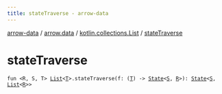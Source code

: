 ```yaml
---
title: stateTraverse - arrow-data
---
```


[arrow-data](../../index.html) / [arrow.data](../index.html) / [kotlin.collections.List](index.html) / [stateTraverse](./state-traverse.html)

# stateTraverse

`fun <R, S, T> `[`List`](https://kotlinlang.org/api/latest/jvm/stdlib/kotlin.collections/-list/index.html)`<`[`T`](state-traverse.html#T)`>.stateTraverse(f: (`[`T`](state-traverse.html#T)`) -> `[`State`](../-state.html)`<`[`S`](state-traverse.html#S)`, `[`R`](state-traverse.html#R)`>): `[`State`](../-state.html)`<`[`S`](state-traverse.html#S)`, `[`List`](https://kotlinlang.org/api/latest/jvm/stdlib/kotlin.collections/-list/index.html)`<`[`R`](state-traverse.html#R)`>>`